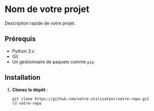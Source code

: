 # Nom de votre projet

Description rapide de votre projet.

## Prérequis

- Python 3.x
- Git
- Un gestionnaire de paquets comme `pip`

## Installation

1. **Clonez le dépôt** :
   ```bash
   git clone https://github.com/votre-utilisateur/votre-repo.git
   cd votre-repo